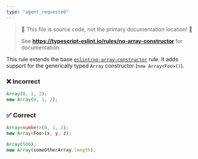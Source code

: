 ```yaml
---
type: "agent_requested"
---
```


> 🛑 This file is source code, not the primary documentation location! 🛑
>
> See **https://typescript-eslint.io/rules/no-array-constructor** for documentation.

This rule extends the base [`eslint/no-array-constructor`](https://eslint.org/docs/rules/no-array-constructor) rule.
It adds support for the generically typed `Array` constructor (`new Array<Foo>()`).

<!--tabs-->

### ❌ Incorrect

```ts
Array(0, 1, 2);
new Array(0, 1, 2);
```

### ✅ Correct

```ts
Array<number>(0, 1, 2);
new Array<Foo>(x, y, z);

Array(500);
new Array(someOtherArray.length);
```
